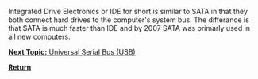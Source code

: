 Integrated Drive Electronics or IDE for short is similar to SATA in that they both connect hard drives to the computer's system bus. The differance is that SATA is much faster than IDE and by 2007 SATA was primarly used in all new computers.

[**Next Topic:** Universal Serial Bus (USB)](usb.md)

[**Return**](README.md)

